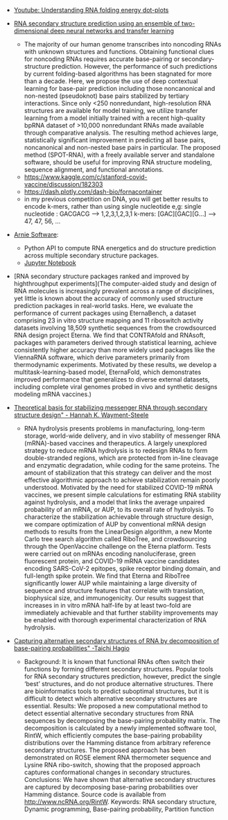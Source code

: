 * [Youtube: Understanding RNA folding energy dot-plots](https://www.youtube.com/watch?v=v1UbIUZ8k9o&ab_channel=TheW.C.RayLab)

* [RNA secondary structure prediction using an ensemble of two-dimensional deep neural networks and transfer learning](https://www.nature.com/articles/s41467-019-13395-9.pdf)
    * The majority of our human genome transcribes into noncoding RNAs with unknown structures and functions. Obtaining functional clues for noncoding RNAs requires accurate base-pairing or secondary-structure prediction. However, the performance of such predictions by current folding-based algorithms has been stagnated for more than a decade. Here, we propose the use of deep contextual learning for base-pair prediction including those noncanonical and non-nested (pseudoknot) base pairs stabilized by tertiary interactions. Since only <250 nonredundant, high-resolution RNA structures are available for model training, we utilize transfer learning from a model initially trained with a recent high-quality bpRNA dataset of >10,000 nonredundant RNAs made available through comparative analysis. The resulting method achieves large, statistically significant improvement in predicting all base pairs, noncanonical and non-nested base pairs in particular. The proposed method (SPOT-RNA), with a freely available server and standalone software, should be useful for improving RNA structure modeling, sequence alignment, and functional annotations.
    * https://www.kaggle.com/c/stanford-covid-vaccine/discussion/182303
    * https://dash.plotly.com/dash-bio/fornacontainer
    * in my previous competition on DNA, you will get better results to encode k-mers, rather than using single nucleotide
    e,g:
    single nucleotide : GACGACG --> 1,2,3,1,2,3,1
    k-mers: [GAC][GAC][G…] --> 47, 47, 56, …
* [Arnie Software](https://github.com/DasLab/arnie):
    * Python API to compute RNA energetics and do structure prediction across multiple secondary structure packages.
    * [Jupyter Notebook](https://github.com/DasLab/arnie/blob/master/notebooks/start_here.ipynb)

* [RNA secondary structure packages ranked and improved by highthroughput experiments](The computer-aided study and design of RNA molecules is increasingly prevalent across a
range of disciplines, yet little is known about the accuracy of commonly used structure
prediction packages in real-world tasks. Here, we evaluate the performance of current packages
using EternaBench, a dataset comprising 23 in vitro structure mapping and 11 riboswitch activity
datasets involving 18,509 synthetic sequences from the crowdsourced RNA design project
Eterna. We find that CONTRAfold and RNAsoft, packages with parameters derived through
statistical learning, achieve consistently higher accuracy than more widely used packages like
the ViennaRNA software, which derive parameters primarily from thermodynamic experiments.
Motivated by these results, we develop a multitask-learning-based model, EternaFold, which
demonstrates improved performance that generalizes to diverse external datasets, including
complete viral genomes probed in vivo and synthetic designs modeling mRNA vaccines.)

* [Theoretical basis for stabilizing messenger RNA through secondary structure design" - Hannah K. Wayment-Steele](https://www.biorxiv.org/content/10.1101/2020.08.22.262931v1)
    * RNA hydrolysis presents problems in manufacturing, long-term storage, world-wide delivery, and in vivo stability of messenger RNA (mRNA)-based vaccines and therapeutics. A largely unexplored strategy to reduce mRNA hydrolysis is to redesign RNAs to form double-stranded regions, which are protected from in-line cleavage and enzymatic degradation, while coding for the same proteins. The amount of stabilization that this strategy can deliver and the most effective algorithmic approach to achieve stabilization remain poorly understood. Motivated by the need for stabilized COVID-19 mRNA vaccines, we present simple calculations for estimating RNA stability against hydrolysis, and a model that links the average unpaired probability of an mRNA, or AUP, to its overall rate of hydrolysis. To characterize the stabilization achievable through structure design, we compare optimization of AUP by conventional mRNA design methods to results from the LinearDesign algorithm, a new Monte Carlo tree search algorithm called RiboTree, and crowdsourcing through the OpenVaccine challenge on the Eterna platform. Tests were carried out on mRNAs encoding nanoluciferase, green fluorescent protein, and COVID-19 mRNA vaccine candidates encoding SARS-CoV-2 epitopes, spike receptor binding domain, and full-length spike protein. We find that Eterna and RiboTree significantly lower AUP while maintaining a large diversity of sequence and structure features that correlate with translation, biophysical size, and immunogenicity. Our results suggest that increases in in vitro mRNA half-life by at least two-fold are immediately achievable and that further stability improvements may be enabled with thorough experimental characterization of RNA hydrolysis.

* [Capturing alternative secondary structures of RNA by decomposition of base-pairing probabilities" -Taichi Hagio](https://bmcbioinformatics.biomedcentral.com/track/pdf/10.1186/s12859-018-2018-4)
    * Background: It is known that functional RNAs often switch their functions by forming different secondary structures.
Popular tools for RNA secondary structures prediction, however, predict the single ‘best’ structures, and do not produce
alternative structures. There are bioinformatics tools to predict suboptimal structures, but it is difficult to detect which
alternative secondary structures are essential.
Results: We proposed a new computational method to detect essential alternative secondary structures from RNA
sequences by decomposing the base-pairing probability matrix. The decomposition is calculated by a newly
implemented software tool, RintW, which efficiently computes the base-pairing probability distributions over the
Hamming distance from arbitrary reference secondary structures. The proposed approach has been demonstrated on
ROSE element RNA thermometer sequence and Lysine RNA ribo-switch, showing that the proposed approach
captures conformational changes in secondary structures.
Conclusions: We have shown that alternative secondary structures are captured by decomposing base-paring
probabilities over Hamming distance. Source code is available from http://www.ncRNA.org/RintW.
Keywords: RNA secondary structure, Dynamic programming, Base-pairing probability, Partition function